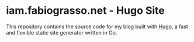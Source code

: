 # iam.fabiograsso.net - Hugo Site

This repository contains the source code for my blog built with [Hugo](https://gohugo.io/), a fast and flexible static site generator written in Go.